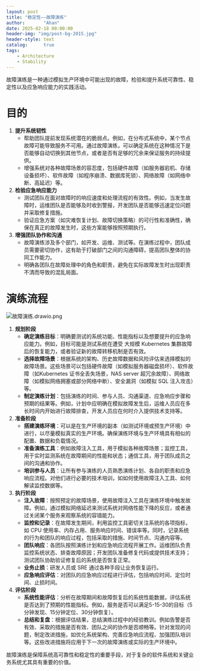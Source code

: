 ```yaml
---
layout: post
title: "稳定性——故障演练"
author:       "Ahan"
date: 2025-02-18 00:00:00
header-img: "img/post-bg-2015.jpg"
header-style: text
catalog:      true
tags:
    - Architecture
    - Stability
---
```

故障演练是一种通过模拟生产环境中可能出现的故障，检验和提升系统可靠性、稳定性以及应急响应能力的实践活动。

# **目的**

1. **提升系统韧性**
    - 帮助团队提前发现系统潜在的脆弱点。例如，在分布式系统中，某个节点故障可能导致服务不可用。通过故障演练，可以确定系统在这种情况下是否能够自动切换到其他节点，或者是否有足够的冗余来保证服务的持续提供。
    - 增强系统对各种故障场景的容忍度，包括硬件故障（如服务器宕机、存储设备损坏）、软件故障（如程序崩溃、数据库死锁）、网络故障（如网络中断、高延迟）等。
2. **检验应急响应能力**
    - 测试团队在面对故障时的响应速度和处理流程的有效性。例如，当发生故障时，运维团队是否能够及时收到警报，开发团队是否能够迅速定位问题并采取修复措施。
    - 验证应急方案（如灾难恢复计划、故障切换策略）的可行性和准确性，确保在真正的故障发生时，这些方案能够按照预期执行。
3. **增强团队协作和沟通**
    - 故障演练涉及多个部门，如开发、运维、测试等。在演练过程中，团队成员需要密切协作，这有助于打破部门之间的沟通障碍，提高团队整体的协同工作能力。
    - 明确各团队在故障处理中的角色和职责，避免在实际故障发生时出现职责不清而导致的混乱局面。

# **演练流程**

![故障演练.drawio.png](https://ahan-ai.notion.site/image/attachment%3A912241ff-213b-4499-854a-838402f369ba%3A%E6%95%85%E9%9A%9C%E6%BC%94%E7%BB%83.drawio.png?table=block&id=19deda9f-236a-8065-96f1-ce6967d2ce37&spaceId=3841c813-6aff-406c-8c94-6fa3c0018b15&width=1400&userId=&cache=v2)

1. **规划阶段**
    - **确定演练目标**：明确要测试的系统功能、性能指标以及想要提升的应急响应能力。例如，目标可能是测试系统在遭受 大规模 Kubernetes 集群故障后的恢复能力，或者验证新的故障转移机制是否有效。
    - **选择故障场景**：根据系统的架构、历史故障数据和风险评估来选择模拟的故障场景。这些场景可以包括硬件故障（如模拟服务器磁盘损坏）、软件故障（如Kubernetes 证书全丢失场景，NAS server 超冗余故障）、网络故障（如模拟网络拥塞或部分网络中断）、安全漏洞（如模拟 SQL 注入攻击）等。
    - **制定演练计划**：包括演练的时间、参与人员、沟通渠道、应急响应步骤和预期的结果等。例如，计划中应明确在模拟故障发生后，运维人员应在多长时间内开始进行故障排查，开发人员应在何时介入提供技术支持等。
2. **准备阶段**
    - **搭建演练环境**：可以是在生产环境的副本（如测试环境或预生产环境）中进行，以尽量模拟真实的生产环境。确保演练环境与生产环境具有相似的配置、数据和负载情况。
    - **准备演练工具**：例如故障注入工具，用于模拟各种故障场景；监控工具，用于实时监测系统在故障期间的性能和状态；通信工具，用于团队成员之间的沟通和协作。
    - **培训参与人员**：让所有参与演练的人员熟悉演练计划、各自的职责和应急响应流程。对他们进行必要的技术培训，如如何使用故障注入工具、如何解读监控数据等。
3. **执行阶段**
    - **注入故障**：按照预定的故障场景，使用故障注入工具在演练环境中触发故障。例如，通过模拟网络延迟来测试系统对网络性能下降的反应，或者通过关闭某个服务来观察系统的容错能力。
    - **监控和记录**：在故障发生期间，利用监控工具密切关注系统的各项指标，如 CPU 使用率、内存占用、服务响应时间、错误率等。同时，记录系统的行为和团队的响应过程，包括采取的措施、时间节点、沟通内容等。
    - **团队响应**：各团队按照演练计划和应急响应流程开展工作。运维团队负责监控系统状态、排查故障原因；开发团队准备修复代码或提供技术支持；测试团队协助验证修复后的系统是否恢复正常。
    - **业务止损**：研发人员或 SRE 通过各种手段让业务恢复运行。
    - **应急响应评估**：对团队的应急响应过程进行评估，包括响应时间、定位时间、止损时间。
4. **评估阶段**
    - **系统性能评估**：分析在故障期间和故障恢复后的系统性能数据，评估系统是否达到了预期的性能指标。例如，服务是否可以满足5-15-30的目标（5分钟发现、15分钟定位、30分钟恢复）。
    - **总结和复盘**：根据评估结果，总结演练过程中的经验教训。例如告警是否有效、采取的措施是否有效、团队之间的协作是否顺畅等。针对发现的问题，制定改进措施，如优化系统架构、完善应急响应流程、加强团队培训等。这些改进措施将应用于下一次的故障演练或实际的生产环境中。

故障演练是保障系统高可靠性和稳定性的重要手段，对于复杂的软件系统和关键业务系统尤其具有重要的价值。